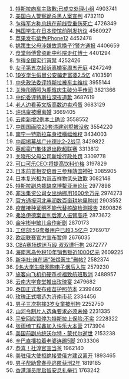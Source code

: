 1. [特斯拉向车主致歉:已成立处理小组](http://www.baidu.com/baidu?cl=3&tn=SE_baiduhomet8_jmjb7mjw&rsv_dl=fyb_top&fr=top1000&wd=%CC%D8%CB%B9%C0%AD%CF%F2%B3%B5%D6%F7%D6%C2%C7%B8%3A%D2%D1%B3%C9%C1%A2%B4%A6%C0%ED%D0%A1%D7%E9) 4903741
1. [美国白人警察跪杀黑人案宣判](http://www.baidu.com/baidu?cl=3&tn=SE_baiduhomet8_jmjb7mjw&rsv_dl=fyb_top&fr=top1000&wd=%C3%C0%B9%FA%B0%D7%C8%CB%BE%AF%B2%EC%B9%F2%C9%B1%BA%DA%C8%CB%B0%B8%D0%FB%C5%D0) 4732110
1. [乍得军方称总统在前线受重伤死亡](http://www.baidu.com/baidu?cl=3&tn=SE_baiduhomet8_jmjb7mjw&rsv_dl=fyb_top&fr=top1000&wd=%D5%A7%B5%C3%BE%FC%B7%BD%B3%C6%D7%DC%CD%B3%D4%DA%C7%B0%CF%DF%CA%DC%D6%D8%C9%CB%CB%C0%CD%F6) 4726349
1. [韩国学生在日本使馆前削发抗议](http://www.baidu.com/baidu?cl=3&tn=SE_baiduhomet8_jmjb7mjw&rsv_dl=fyb_top&fr=top1000&wd=%BA%AB%B9%FA%D1%A7%C9%FA%D4%DA%C8%D5%B1%BE%CA%B9%B9%DD%C7%B0%CF%F7%B7%A2%BF%B9%D2%E9) 4560927
1. [苹果发布紫色iPhone12](http://www.baidu.com/baidu?cl=3&tn=SE_baiduhomet8_jmjb7mjw&rsv_dl=fyb_top&fr=top1000&wd=%C6%BB%B9%FB%B7%A2%B2%BC%D7%CF%C9%ABiPhone12) 4452478
1. [姚策生父母涉嫌故意换子?警方通报](http://www.baidu.com/baidu?cl=3&tn=SE_baiduhomet8_jmjb7mjw&rsv_dl=fyb_top&fr=top1000&wd=%D2%A6%B2%DF%C9%FA%B8%B8%C4%B8%C9%E6%CF%D3%B9%CA%D2%E2%BB%BB%D7%D3%3F%BE%AF%B7%BD%CD%A8%B1%A8) 4406659
1. [食堂师傅曾资助中科院走红博士](http://www.baidu.com/baidu?cl=3&tn=SE_baiduhomet8_jmjb7mjw&rsv_dl=fyb_top&fr=top1000&wd=%CA%B3%CC%C3%CA%A6%B8%B5%D4%F8%D7%CA%D6%FA%D6%D0%BF%C6%D4%BA%D7%DF%BA%EC%B2%A9%CA%BF) 4401294
1. [乍得全国实行宵禁](http://www.baidu.com/baidu?cl=3&tn=SE_baiduhomet8_jmjb7mjw&rsv_dl=fyb_top&fr=top1000&wd=%D5%A7%B5%C3%C8%AB%B9%FA%CA%B5%D0%D0%CF%FC%BD%FB) 4252426
1. [女子第五次起诉离婚案周五开庭](http://www.baidu.com/baidu?cl=3&tn=SE_baiduhomet8_jmjb7mjw&rsv_dl=fyb_top&fr=top1000&wd=%C5%AE%D7%D3%B5%DA%CE%E5%B4%CE%C6%F0%CB%DF%C0%EB%BB%E9%B0%B8%D6%DC%CE%E5%BF%AA%CD%A5) 4247249
1. [19岁学生假冒公安骗走富婆2.5亿](http://www.baidu.com/baidu?cl=3&tn=SE_baiduhomet8_jmjb7mjw&rsv_dl=fyb_top&fr=top1000&wd=19%CB%EA%D1%A7%C9%FA%BC%D9%C3%B0%B9%AB%B0%B2%C6%AD%D7%DF%B8%BB%C6%C52.5%D2%DA) 4103591
1. [中央政法委评特斯拉被车主维权](http://www.baidu.com/baidu?cl=3&tn=SE_baiduhomet8_jmjb7mjw&rsv_dl=fyb_top&fr=top1000&wd=%D6%D0%D1%EB%D5%FE%B7%A8%CE%AF%C6%C0%CC%D8%CB%B9%C0%AD%B1%BB%B3%B5%D6%F7%CE%AC%C8%A8) 3955144
1. [关晓彤晒照为鹿晗庆生破分手传闻](http://www.baidu.com/baidu?cl=3&tn=SE_baiduhomet8_jmjb7mjw&rsv_dl=fyb_top&fr=top1000&wd=%B9%D8%CF%FE%CD%AE%C9%B9%D5%D5%CE%AA%C2%B9%EA%CF%C7%EC%C9%FA%C6%C6%B7%D6%CA%D6%B4%AB%CE%C5) 3821366
1. [中纪委评特斯拉深夜道歉](http://www.baidu.com/baidu?cl=3&tn=SE_baiduhomet8_jmjb7mjw&rsv_dl=fyb_top&fr=top1000&wd=%D6%D0%BC%CD%CE%AF%C6%C0%CC%D8%CB%B9%C0%AD%C9%EE%D2%B9%B5%C0%C7%B8) 3687619
1. [老人边看英文版高数边卖鸡蛋](http://www.baidu.com/baidu?cl=3&tn=SE_baiduhomet8_jmjb7mjw&rsv_dl=fyb_top&fr=top1000&wd=%C0%CF%C8%CB%B1%DF%BF%B4%D3%A2%CE%C4%B0%E6%B8%DF%CA%FD%B1%DF%C2%F4%BC%A6%B5%B0) 3683129
1. [许玮甯被曝离婚](http://www.baidu.com/baidu?cl=3&tn=SE_baiduhomet8_jmjb7mjw&rsv_dl=fyb_top&fr=top1000&wd=%D0%ED%E7%E2%E5%B8%B1%BB%C6%D8%C0%EB%BB%E9) 3669405
1. [云南新增2例本土确诊](http://www.baidu.com/baidu?cl=3&tn=SE_baiduhomet8_jmjb7mjw&rsv_dl=fyb_top&fr=top1000&wd=%D4%C6%C4%CF%D0%C2%D4%F62%C0%FD%B1%BE%CD%C1%C8%B7%D5%EF) 3558552
1. [中国国画院20套违建别墅被没收](http://www.baidu.com/baidu?cl=3&tn=SE_baiduhomet8_jmjb7mjw&rsv_dl=fyb_top&fr=top1000&wd=%D6%D0%B9%FA%B9%FA%BB%AD%D4%BA20%CC%D7%CE%A5%BD%A8%B1%F0%CA%FB%B1%BB%C3%BB%CA%D5) 3554220
1. [南宁一特斯拉车身挂横幅维权](http://www.baidu.com/baidu?cl=3&tn=SE_baiduhomet8_jmjb7mjw&rsv_dl=fyb_top&fr=top1000&wd=%C4%CF%C4%FE%D2%BB%CC%D8%CB%B9%C0%AD%B3%B5%C9%ED%B9%D2%BA%E1%B7%F9%CE%AC%C8%A8) 3434003
1. [中超揭幕战广州德比2-2战平](http://www.baidu.com/baidu?cl=3&tn=SE_baiduhomet8_jmjb7mjw&rsv_dl=fyb_top&fr=top1000&wd=%D6%D0%B3%AC%BD%D2%C4%BB%D5%BD%B9%E3%D6%DD%B5%C2%B1%C82-2%D5%BD%C6%BD) 3429822
1. [英超豪门集体退出欧超联赛](http://www.baidu.com/baidu?cl=3&tn=SE_baiduhomet8_jmjb7mjw&rsv_dl=fyb_top&fr=top1000&wd=%D3%A2%B3%AC%BA%C0%C3%C5%BC%AF%CC%E5%CD%CB%B3%F6%C5%B7%B3%AC%C1%AA%C8%FC) 3313812
1. [关晓彤父母公司新增行政处罚](http://www.baidu.com/baidu?cl=3&tn=SE_baiduhomet8_jmjb7mjw&rsv_dl=fyb_top&fr=top1000&wd=%B9%D8%CF%FE%CD%AE%B8%B8%C4%B8%B9%AB%CB%BE%D0%C2%D4%F6%D0%D0%D5%FE%B4%A6%B7%A3) 3309778
1. [可口可乐CEO:将提高饮料价格](http://www.baidu.com/baidu?cl=3&tn=SE_baiduhomet8_jmjb7mjw&rsv_dl=fyb_top&fr=top1000&wd=%BF%C9%BF%DA%BF%C9%C0%D6CEO%3A%BD%AB%CC%E1%B8%DF%D2%FB%C1%CF%BC%DB%B8%F1) 3197829
1. [日本前首相安倍晋三参拜靖国神社](http://www.baidu.com/baidu?cl=3&tn=SE_baiduhomet8_jmjb7mjw&rsv_dl=fyb_top&fr=top1000&wd=%C8%D5%B1%BE%C7%B0%CA%D7%CF%E0%B0%B2%B1%B6%BD%FA%C8%FD%B2%CE%B0%DD%BE%B8%B9%FA%C9%F1%C9%E7) 3085905
1. [日本复兴相为氚吉祥物低头致歉](http://www.baidu.com/baidu?cl=3&tn=SE_baiduhomet8_jmjb7mjw&rsv_dl=fyb_top&fr=top1000&wd=%C8%D5%B1%BE%B8%B4%D0%CB%CF%E0%CE%AA%EB%B0%BC%AA%CF%E9%CE%EF%B5%CD%CD%B7%D6%C2%C7%B8) 3082148
1. [特斯拉副总裁缺席博鳌亚洲论坛](http://www.baidu.com/baidu?cl=3&tn=SE_baiduhomet8_jmjb7mjw&rsv_dl=fyb_top&fr=top1000&wd=%CC%D8%CB%B9%C0%AD%B8%B1%D7%DC%B2%C3%C8%B1%CF%AF%B2%A9%F7%A1%D1%C7%D6%DE%C2%DB%CC%B3) 2977898
1. [非法集资公司女出纳挪用1600余万元](http://www.baidu.com/baidu?cl=3&tn=SE_baiduhomet8_jmjb7mjw&rsv_dl=fyb_top&fr=top1000&wd=%B7%C7%B7%A8%BC%AF%D7%CA%B9%AB%CB%BE%C5%AE%B3%F6%C4%C9%C5%B2%D3%C31600%D3%E0%CD%F2%D4%AA) 2974273
1. [官方通报河北丰润数百亩耕地里种树](http://www.baidu.com/baidu?cl=3&tn=SE_baiduhomet8_jmjb7mjw&rsv_dl=fyb_top&fr=top1000&wd=%B9%D9%B7%BD%CD%A8%B1%A8%BA%D3%B1%B1%B7%E1%C8%F3%CA%FD%B0%D9%C4%B6%B8%FB%B5%D8%C0%EF%D6%D6%CA%F7) 2903552
1. [疫苗接种证明不能代替核酸检测报告](http://www.baidu.com/baidu?cl=3&tn=SE_baiduhomet8_jmjb7mjw&rsv_dl=fyb_top&fr=top1000&wd=%D2%DF%C3%E7%BD%D3%D6%D6%D6%A4%C3%F7%B2%BB%C4%DC%B4%FA%CC%E6%BA%CB%CB%E1%BC%EC%B2%E2%B1%A8%B8%E6) 2890826
1. [弗洛伊德案宣判后家人振臂高呼](http://www.baidu.com/baidu?cl=3&tn=SE_baiduhomet8_jmjb7mjw&rsv_dl=fyb_top&fr=top1000&wd=%B8%A5%C2%E5%D2%C1%B5%C2%B0%B8%D0%FB%C5%D0%BA%F3%BC%D2%C8%CB%D5%F1%B1%DB%B8%DF%BA%F4) 2873672
1. [金宇彬申敏儿合作新剧](http://www.baidu.com/baidu?cl=3&tn=SE_baiduhomet8_jmjb7mjw&rsv_dl=fyb_top&fr=top1000&wd=%BD%F0%D3%EE%B1%F2%C9%EA%C3%F4%B6%F9%BA%CF%D7%F7%D0%C2%BE%E7) 2870173
1. [工信部:5G套餐用户已超3.5亿户](http://www.baidu.com/baidu?cl=3&tn=SE_baiduhomet8_jmjb7mjw&rsv_dl=fyb_top&fr=top1000&wd=%B9%A4%D0%C5%B2%BF%3A5G%CC%D7%B2%CD%D3%C3%BB%A7%D2%D1%B3%AC3.5%D2%DA%BB%A7) 2769717
1. [欧超联赛官方宣布暂停](http://www.baidu.com/baidu?cl=3&tn=SE_baiduhomet8_jmjb7mjw&rsv_dl=fyb_top&fr=top1000&wd=%C5%B7%B3%AC%C1%AA%C8%FC%B9%D9%B7%BD%D0%FB%B2%BC%D4%DD%CD%A3) 2676035
1. [CBA赛场球迷互殴 双双遭行拘](http://www.baidu.com/baidu?cl=3&tn=SE_baiduhomet8_jmjb7mjw&rsv_dl=fyb_top&fr=top1000&wd=CBA%C8%FC%B3%A1%C7%F2%C3%D4%BB%A5%C5%B9%20%CB%AB%CB%AB%D4%E2%D0%D0%BE%D0) 2672777
1. [海南离岛免税10年销售额近1000亿元](http://www.baidu.com/baidu?cl=3&tn=SE_baiduhomet8_jmjb7mjw&rsv_dl=fyb_top&fr=top1000&wd=%BA%A3%C4%CF%C0%EB%B5%BA%C3%E2%CB%B010%C4%EA%CF%FA%CA%DB%B6%EE%BD%FC1000%D2%DA%D4%AA) 2609225
1. [新华社:谁在逼“张煜医生”删帖?](http://www.baidu.com/baidu?cl=3&tn=SE_baiduhomet8_jmjb7mjw&rsv_dl=fyb_top&fr=top1000&wd=%D0%C2%BB%AA%C9%E7%3A%CB%AD%D4%DA%B1%C6%A1%B0%D5%C5%EC%CF%D2%BD%C9%FA%A1%B1%C9%BE%CC%FB%3F) 2582374
1. [9名大学生吸网购电子烟后入院](http://www.baidu.com/baidu?cl=3&tn=SE_baiduhomet8_jmjb7mjw&rsv_dl=fyb_top&fr=top1000&wd=9%C3%FB%B4%F3%D1%A7%C9%FA%CE%FC%CD%F8%B9%BA%B5%E7%D7%D3%D1%CC%BA%F3%C8%EB%D4%BA) 2579230
1. [旅客向飞机扔硬币祈福致航班取消](http://www.baidu.com/baidu?cl=3&tn=SE_baiduhomet8_jmjb7mjw&rsv_dl=fyb_top&fr=top1000&wd=%C2%C3%BF%CD%CF%F2%B7%C9%BB%FA%C8%D3%D3%B2%B1%D2%C6%ED%B8%A3%D6%C2%BA%BD%B0%E0%C8%A1%CF%FB) 2488957
1. [云南大学食堂推出玫瑰宴](http://www.baidu.com/baidu?cl=3&tn=SE_baiduhomet8_jmjb7mjw&rsv_dl=fyb_top&fr=top1000&wd=%D4%C6%C4%CF%B4%F3%D1%A7%CA%B3%CC%C3%CD%C6%B3%F6%C3%B5%B9%E5%D1%E7) 2479682
1. [泰国正式发布疫苗护照范本](http://www.baidu.com/baidu?cl=3&tn=SE_baiduhomet8_jmjb7mjw&rsv_dl=fyb_top&fr=top1000&wd=%CC%A9%B9%FA%D5%FD%CA%BD%B7%A2%B2%BC%D2%DF%C3%E7%BB%A4%D5%D5%B7%B6%B1%BE) 2399460
1. [玫瑰正式增选为济南市花](http://www.baidu.com/baidu?cl=3&tn=SE_baiduhomet8_jmjb7mjw&rsv_dl=fyb_top&fr=top1000&wd=%C3%B5%B9%E5%D5%FD%CA%BD%D4%F6%D1%A1%CE%AA%BC%C3%C4%CF%CA%D0%BB%A8) 2334456
1. [男子三次抱摔3岁女童被刑拘](http://www.baidu.com/baidu?cl=3&tn=SE_baiduhomet8_jmjb7mjw&rsv_dl=fyb_top&fr=top1000&wd=%C4%D0%D7%D3%C8%FD%B4%CE%B1%A7%CB%A43%CB%EA%C5%AE%CD%AF%B1%BB%D0%CC%BE%D0) 2252750
1. [山河令制片人选角要求必须未婚](http://www.baidu.com/baidu?cl=3&tn=SE_baiduhomet8_jmjb7mjw&rsv_dl=fyb_top&fr=top1000&wd=%C9%BD%BA%D3%C1%EE%D6%C6%C6%AC%C8%CB%D1%A1%BD%C7%D2%AA%C7%F3%B1%D8%D0%EB%CE%B4%BB%E9) 2231335
1. [平安回应暂停为特斯拉上保险:不实](http://www.baidu.com/baidu?cl=3&tn=SE_baiduhomet8_jmjb7mjw&rsv_dl=fyb_top&fr=top1000&wd=%C6%BD%B0%B2%BB%D8%D3%A6%D4%DD%CD%A3%CE%AA%CC%D8%CB%B9%C0%AD%C9%CF%B1%A3%CF%D5%3A%B2%BB%CA%B5) 2228322
1. [张雨绮丁程鑫加入快乐大本营](http://www.baidu.com/baidu?cl=3&tn=SE_baiduhomet8_jmjb7mjw&rsv_dl=fyb_top&fr=top1000&wd=%D5%C5%D3%EA%E7%B2%B6%A1%B3%CC%F6%CE%BC%D3%C8%EB%BF%EC%C0%D6%B4%F3%B1%BE%D3%AA) 2173904
1. [美国前副总统沃尔特・蒙代尔逝世](http://www.baidu.com/baidu?cl=3&tn=SE_baiduhomet8_jmjb7mjw&rsv_dl=fyb_top&fr=top1000&wd=%C3%C0%B9%FA%C7%B0%B8%B1%D7%DC%CD%B3%CE%D6%B6%FB%CC%D8%A1%A4%C3%C9%B4%FA%B6%FB%CA%C5%CA%C0) 2153238
1. [辛巴直播拉着老婆连踢5脚](http://www.baidu.com/baidu?cl=3&tn=SE_baiduhomet8_jmjb7mjw&rsv_dl=fyb_top&fr=top1000&wd=%D0%C1%B0%CD%D6%B1%B2%A5%C0%AD%D7%C5%C0%CF%C6%C5%C1%AC%CC%DF5%BD%C5) 2033306
1. [恭喜！杜淳官宣当爸](http://www.baidu.com/baidu?cl=3&tn=SE_baiduhomet8_jmjb7mjw&rsv_dl=fyb_top&fr=top1000&wd=%B9%A7%CF%B2%A3%A1%B6%C5%B4%BE%B9%D9%D0%FB%B5%B1%B0%D6) 1962140
1. [美驻俄大使拒绝接受俄方建议离开](http://www.baidu.com/baidu?cl=3&tn=SE_baiduhomet8_jmjb7mjw&rsv_dl=fyb_top&fr=top1000&wd=%C3%C0%D7%A4%B6%ED%B4%F3%CA%B9%BE%DC%BE%F8%BD%D3%CA%DC%B6%ED%B7%BD%BD%A8%D2%E9%C0%EB%BF%AA) 1893465
1. [男子帮助曾春亮逃匿获刑2年](http://www.baidu.com/baidu?cl=3&tn=SE_baiduhomet8_jmjb7mjw&rsv_dl=fyb_top&fr=top1000&wd=%C4%D0%D7%D3%B0%EF%D6%FA%D4%F8%B4%BA%C1%C1%CC%D3%C4%E4%BB%F1%D0%CC2%C4%EA) 1819185
1. [香港演员廖启智安息礼举行](http://www.baidu.com/baidu?cl=3&tn=SE_baiduhomet8_jmjb7mjw&rsv_dl=fyb_top&fr=top1000&wd=%CF%E3%B8%DB%D1%DD%D4%B1%C1%CE%C6%F4%D6%C7%B0%B2%CF%A2%C0%F1%BE%D9%D0%D0) 1763242